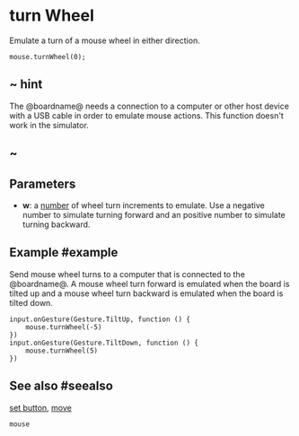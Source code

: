 # turn Wheel

Emulate a turn of a mouse wheel in either direction.

```sig
mouse.turnWheel(0);
```

## ~ hint

The @boardname@ needs a connection to a computer or other host device with a USB cable in order to emulate mouse actions. This function doesn't work in the simulator.

## ~

## Parameters

* **w**: a [number](/types/number) of wheel turn increments to emulate. Use a negative number to simulate turning forward and an positive number to simulate turning backward.

## Example #example

Send mouse wheel turns to a computer that is connected to the @boardname@. A mouse wheel turn forward is emulated when the board is tilted up and a mouse wheel turn backward is emulated when the board is tilted down.

```blocks
input.onGesture(Gesture.TiltUp, function () {
    mouse.turnWheel(-5)
})
input.onGesture(Gesture.TiltDown, function () {
    mouse.turnWheel(5)
})
```

## See also #seealso

[set button](/reference/mouse/set-button), [move](/reference/mouse/move)

```package
mouse
```